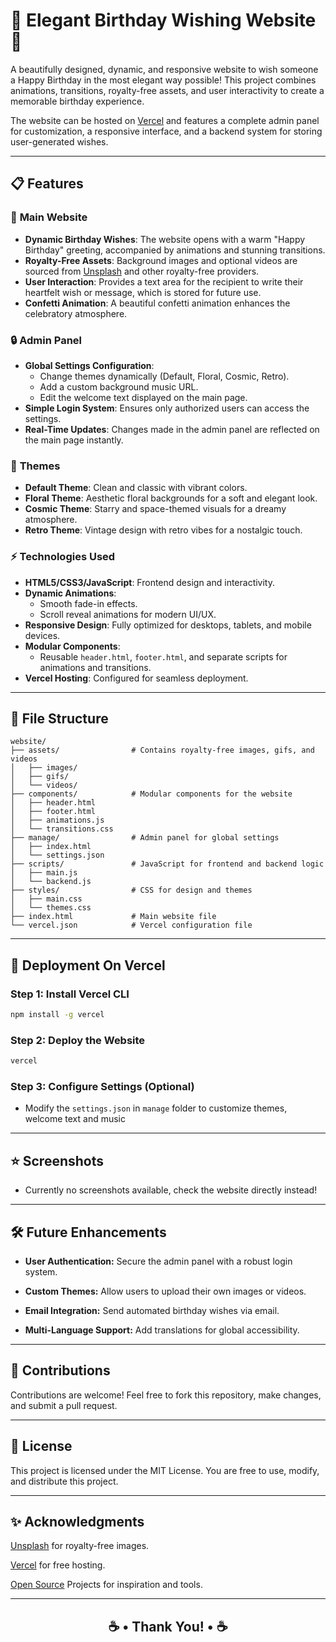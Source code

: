 # 🎉 Elegant Birthday Wishing Website 🎉

A beautifully designed, dynamic, and responsive website to wish someone a Happy Birthday in the most elegant way possible! This project combines animations, transitions, royalty-free assets, and user interactivity to create a memorable birthday experience. 

The website can be hosted on [Vercel](https://vercel.com/) and features a complete admin panel for customization, a responsive interface, and a backend system for storing user-generated wishes.

---

## 📋 Features

### 🎂 **Main Website**
- **Dynamic Birthday Wishes**: The website opens with a warm "Happy Birthday" greeting, accompanied by animations and stunning transitions.
- **Royalty-Free Assets**: Background images and optional videos are sourced from [Unsplash](https://unsplash.com/) and other royalty-free providers.
- **User Interaction**: Provides a text area for the recipient to write their heartfelt wish or message, which is stored for future use.
- **Confetti Animation**: A beautiful confetti animation enhances the celebratory atmosphere.

### 🔒 **Admin Panel**
- **Global Settings Configuration**:
  - Change themes dynamically (Default, Floral, Cosmic, Retro).
  - Add a custom background music URL.
  - Edit the welcome text displayed on the main page.
- **Simple Login System**: Ensures only authorized users can access the settings.
- **Real-Time Updates**: Changes made in the admin panel are reflected on the main page instantly.

### 🌈 **Themes**
- **Default Theme**: Clean and classic with vibrant colors.
- **Floral Theme**: Aesthetic floral backgrounds for a soft and elegant look.
- **Cosmic Theme**: Starry and space-themed visuals for a dreamy atmosphere.
- **Retro Theme**: Vintage design with retro vibes for a nostalgic touch.

### ⚡ **Technologies Used**
- **HTML5/CSS3/JavaScript**: Frontend design and interactivity.
- **Dynamic Animations**:
  - Smooth fade-in effects.
  - Scroll reveal animations for modern UI/UX.
- **Responsive Design**: Fully optimized for desktops, tablets, and mobile devices.
- **Modular Components**:
  - Reusable `header.html`, `footer.html`, and separate scripts for animations and transitions.
- **Vercel Hosting**: Configured for seamless deployment.

---

## 📁 File Structure

```plaintext
website/
├── assets/                # Contains royalty-free images, gifs, and videos
│   ├── images/
│   ├── gifs/
│   └── videos/
├── components/            # Modular components for the website
│   ├── header.html
│   ├── footer.html
│   ├── animations.js
│   └── transitions.css
├── manage/                # Admin panel for global settings
│   ├── index.html
│   └── settings.json
├── scripts/               # JavaScript for frontend and backend logic
│   ├── main.js
│   └── backend.js
├── styles/                # CSS for design and themes
│   ├── main.css
│   └── themes.css
├── index.html             # Main website file
└── vercel.json            # Vercel configuration file
```

---

## 🚀 Deployment On Vercel

### Step 1: Install Vercel CLI
```sh
npm install -g vercel
```

### Step 2: Deploy the Website
```sh
vercel
```

### Step 3: Configure Settings (Optional)
- Modify the `settings.json` in `manage` folder to customize themes, welcome text and music

---

## ⭐ Screenshots
- Currently no screenshots available, check the website directly instead!

---

## 🛠 Future Enhancements

- **User Authentication:** Secure the admin panel with a robust login system.

- **Custom Themes:** Allow users to upload their own images or videos.

- **Email Integration:** Send automated birthday wishes via email.

- **Multi-Language Support:** Add translations for global accessibility.


---


## 👥 Contributions

Contributions are welcome! Feel free to fork this repository, make changes, and submit a pull request.


---

## 📝 License

This project is licensed under the MIT License. You are free to use, modify, and distribute this project.


---

## ✨ Acknowledgments

[Unsplash](https://unsplash.com/) for royalty-free images.

[Vercel](https://vercel.com/) for free hosting.

[Open Source](https://github.com/) Projects for inspiration and tools.

---

<div align=center>
  <h2>☕ • Thank You! • ☕</h2>
</div>